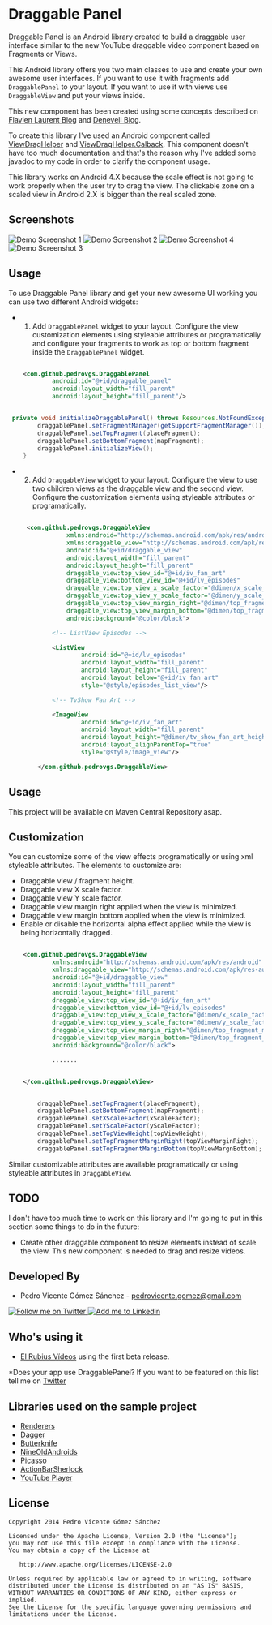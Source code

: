 Draggable Panel
===============


Draggable Panel is an Android library created to build a draggable user interface similar to the new YouTube draggable video component based on Fragments or Views.

This Android library offers you two main classes to use and create your own awesome user interfaces. If you want to use it with fragments add ``DraggablePanel`` to your layout. If you want to use it with views use ``DraggableView`` and put your views inside.

This new component has been created using some concepts described on [Flavien Laurent Blog][1] and [Denevell Blog][2].

To create this library I've used an Android component called [ViewDragHelper][3] and [ViewDragHelper.Calback][4]. This component doesn't have too much documentation and that's the reason why I've added some javadoc to my code in order to clarify the component usage.

This library works on Android 4.X because the scale effect is not going to work properly when the user try to drag the view. The clickable zone on a scaled view in Android 2.X is bigger than the real scaled zone.

Screenshots
-----------

![Demo Screenshot 1][5]
![Demo Screenshot 2][6]
![Demo Screenshot 4][7]
![Demo Screenshot 3][8]


Usage
-----

To use Draggable Panel library and get your new awesome UI working you can use two different Android widgets:

* 1. Add ``DraggablePanel`` widget to your layout. Configure the view customization elements using styleable attributes or programatically and configure your fragments to work as top or bottom fragment inside the ``DraggablePanel`` widget.

```xml

    <com.github.pedrovgs.DraggablePanel
            android:id="@+id/draggable_panel"
            android:layout_width="fill_parent"
            android:layout_height="fill_parent"/>

```

```java

 private void initializeDraggablePanel() throws Resources.NotFoundException {
        draggablePanel.setFragmentManager(getSupportFragmentManager());
        draggablePanel.setTopFragment(placeFragment);
        draggablePanel.setBottomFragment(mapFragment);
        draggablePanel.initializeView();
    }

```

* 2. Add ``DraggableView`` widget to your layout. Configure the view to use two children views as the draggable view and the second view. Configure the customization elements using styleable attributes or programatically.

```xml

     <com.github.pedrovgs.DraggableView
                xmlns:android="http://schemas.android.com/apk/res/android"
                xmlns:draggable_view="http://schemas.android.com/apk/res-auto"
                android:id="@+id/draggable_view"
                android:layout_width="fill_parent"
                android:layout_height="fill_parent"
                draggable_view:top_view_id="@+id/iv_fan_art"
                draggable_view:bottom_view_id="@+id/lv_episodes"
                draggable_view:top_view_x_scale_factor="@dimen/x_scale_factor"
                draggable_view:top_view_y_scale_factor="@dimen/y_scale_factor"
                draggable_view:top_view_margin_right="@dimen/top_fragment_margin"
                draggable_view:top_view_margin_bottom="@dimen/top_fragment_margin"
                android:background="@color/black">

            <!-- ListView Episodes -->

            <ListView
                    android:id="@+id/lv_episodes"
                    android:layout_width="fill_parent"
                    android:layout_height="fill_parent"
                    android:layout_below="@+id/iv_fan_art"
                    style="@style/episodes_list_view"/>

            <!-- TvShow Fan Art -->

            <ImageView
                    android:id="@+id/iv_fan_art"
                    android:layout_width="fill_parent"
                    android:layout_height="@dimen/tv_show_fan_art_height"
                    android:layout_alignParentTop="true"
                    style="@style/image_view"/>

        </com.github.pedrovgs.DraggableView>

```

Usage
-----

This project will be available on Maven Central Repository asap.

Customization
-------------

You can customize some of the view effects programatically or using xml styleable attributes. The elements to customize are:

* Draggable view / fragment height.
* Draggable view X scale factor.
* Draggable view Y scale factor.
* Draggable view margin right applied when the view is minimized.
* Draggable view margin bottom applied when the view is minimized.
* Enable or disable the horizontal alpha effect applied while the view is being horizontally dragged.

```xml

    <com.github.pedrovgs.DraggableView
            xmlns:android="http://schemas.android.com/apk/res/android"
            xmlns:draggable_view="http://schemas.android.com/apk/res-auto"
            android:id="@+id/draggable_view"
            android:layout_width="fill_parent"
            android:layout_height="fill_parent"
            draggable_view:top_view_id="@+id/iv_fan_art"
            draggable_view:bottom_view_id="@+id/lv_episodes"
            draggable_view:top_view_x_scale_factor="@dimen/x_scale_factor"
            draggable_view:top_view_y_scale_factor="@dimen/y_scale_factor"
            draggable_view:top_view_margin_right="@dimen/top_fragment_margin"
            draggable_view:top_view_margin_bottom="@dimen/top_fragment_margin"
            android:background="@color/black">

            .......


    </com.github.pedrovgs.DraggableView>

```

```java

        draggablePanel.setTopFragment(placeFragment);
        draggablePanel.setBottomFragment(mapFragment);
        draggablePanel.setXScaleFactor(xScaleFactor);
        draggablePanel.setYScaleFactor(yScaleFactor);
        draggablePanel.setTopViewHeight(topViewHeight);
        draggablePanel.setTopFragmentMarginRight(topViewMarginRight);
        draggablePanel.setTopFragmentMarginBottom(topViewMargnBottom);

```

Similar customizable attributes are available programatically or using styleable attributes in ``DraggableView``.


TODO
----

I don't have too much time to work on this library and I'm going to put in this section some things to do in the future:

* Create other draggable component to resize elements instead of scale the view. This new component is needed to drag and resize videos.


Developed By
------------

* Pedro Vicente Gómez Sánchez - <pedrovicente.gomez@gmail.com>

<a href="https://twitter.com/pedro_g_s">
  <img alt="Follow me on Twitter" src="http://imageshack.us/a/img812/3923/smallth.png" />
</a>
<a href="http://www.linkedin.com/in/pedrovg">
  <img alt="Add me to Linkedin" src="http://imageshack.us/a/img41/7877/smallld.png" />
</a>

Who's using it
--------------

* [El Rubius Vídeos][9] using the first beta release.

*Does your app use DraggablePanel? If you want to be featured on this list tell me on [Twitter][10]

Libraries used on the sample project
------------------------------------

* [Renderers][11]
* [Dagger][12]
* [Butterknife][13]
* [NineOldAndroids][14]
* [Picasso][15]
* [ActionBarSherlock][16]
* [YouTube Player][17]


License
-------

    Copyright 2014 Pedro Vicente Gómez Sánchez

    Licensed under the Apache License, Version 2.0 (the "License");
    you may not use this file except in compliance with the License.
    You may obtain a copy of the License at

       http://www.apache.org/licenses/LICENSE-2.0

    Unless required by applicable law or agreed to in writing, software
    distributed under the License is distributed on an "AS IS" BASIS,
    WITHOUT WARRANTIES OR CONDITIONS OF ANY KIND, either express or implied.
    See the License for the specific language governing permissions and
    limitations under the License.


[1]: http://flavienlaurent.com/blog/2013/08/28/each-navigation-drawer-hides-a-viewdraghelper/
[2]: http://blog.denevell.org/android-viewdraghelper-example-tutorial.html
[3]: http://developer.android.com/reference/android/support/v4/widget/ViewDragHelper.html
[4]: http://developer.android.com/reference/android/support/v4/widget/ViewDragHelper.Callback.html
[5]: ./art/screenshot1.gif
[6]: ./art/screenshot2.gif
[7]: ./art/screenshot3.gif
[8]: ./art/screenshot4.gif
[9]: https://play.google.com/store/apps/details?id=com.nero.elrubiusomg
[10]: https://twitter.com/pedro_g_s
[11]: https://github.com/pedrovgs/Renderers
[12]: https://github.com/square/dagger
[13]: https://github.com/JakeWharton/butterknife
[14]: https://github.com/JakeWharton/NineOldAndroids/
[15]: https://github.com/square/picasso
[16]: http://actionbarsherlock.com/
[17]: https://developers.google.com/youtube/android/player/